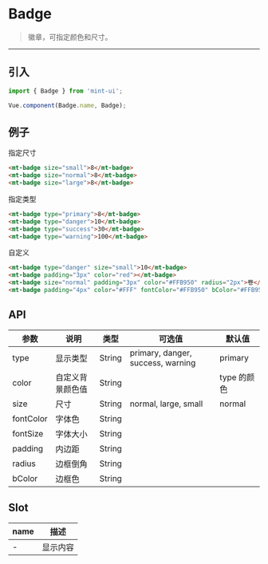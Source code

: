 # Badge

> 徽章，可指定颜色和尺寸。

-----------

## 引入

```javascript
import { Badge } from 'mint-ui';

Vue.component(Badge.name, Badge);
```

## 例子

指定尺寸

```html
<mt-badge size="small">8</mt-badge>
<mt-badge size="normal">8</mt-badge>
<mt-badge size="large">8</mt-badge>
```

指定类型

```html
<mt-badge type="primary">8</mt-badge>
<mt-badge type="danger">10</mt-badge>
<mt-badge type="success">30</mt-badge>
<mt-badge type="warning">100</mt-badge>
```

自定义

```html
<mt-badge type="danger" size="small">10</mt-badge>
<mt-badge padding="3px" color="red"></mt-badge>
<mt-badge size="normal" padding="3px" color="#FFB950" radius="2px">卷</mt-badge>
<mt-badge padding="4px" color="#FFF" fontColor="#FFB950" bColor="#FFB950" radius="2px">自动缴费</mt-badge>
```

## API
| 参数 | 说明 | 类型 | 可选值 | 默认值 |
|------|-------|---------|-------|--------|
| type | 显示类型 | String | primary, danger, success, warning | primary|
| color | 自定义背景颜色值| String | | type 的颜色 |
| size | 尺寸 | String | normal, large, small | normal |
| fontColor | 字体色 | String |  |  |
| fontSize | 字体大小 | String |  |  |
| padding | 内边距 | String |  |  |
| radius | 边框倒角 | String |  |  |
| bColor | 边框色 | String |  |  |
## Slot
| name | 描述 |
|------|--------|
| - | 显示内容 |
